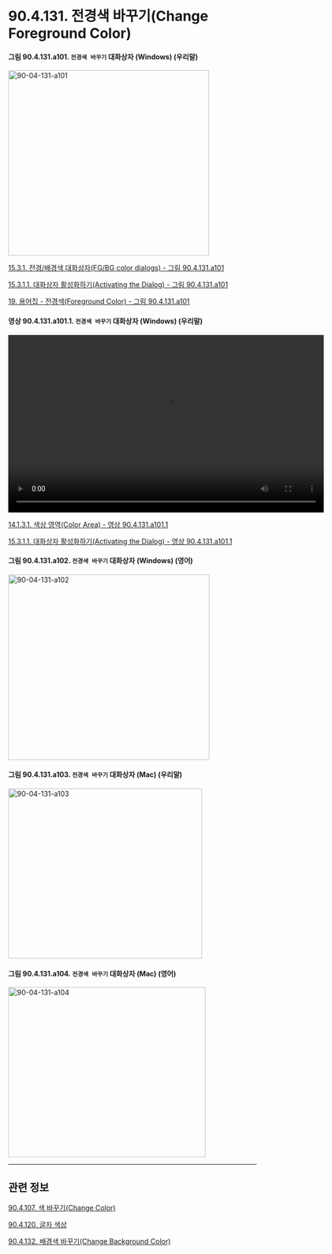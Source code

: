 # 90.4.131. 전경색 바꾸기(Change Foreground Color)

<a id="90-04-131-a101"></a>

#### 그림 90.4.131.a101. `전경색 바꾸기` 대화상자 (Windows) (우리말)
<img width="407" height="376" alt="90-04-131-a101" src="https://github.com/wonder13662/gimp/assets/15767104/a71ce7e2-9b14-4f9d-9434-807f0b4f2821" />

[15.3.1. 전경/배경색 대화상자(FG/BG color dialogs) - 그림 90.4.131.a101](./15-03-01-00-fg-bg-color-dialogs.md#90-04-131-a101)

[15.3.1.1. 대화상자 활성화하기(Activating the Dialog) - 그림 90.4.131.a101](./15-03-01-01-activating_the_dialog.md#90-04-131-a101)

[19. 용어집 - 전경색(Foreground Color) - 그림 90.4.131.a101](./19-glossaryx-foreground_color.md#90-04-131-a101)

<a id="90-04-131-a101-01"></a>

#### 영상 90.4.131.a101.1. `전경색 바꾸기` 대화상자 (Windows) (우리말)
<video controls="controls" width="640" height="360" src="https://github.com/wonder13662/gimp/assets/15767104/5c314a50-16e6-47c1-a853-39d08d24385b"></video>

[14.1.3.1. 색상 영역(Color Area) - 영상 90.4.131.a101.1](./14-01-03-01-color_area.md#90-04-131-a101-01)

[15.3.1.1. 대화상자 활성화하기(Activating the Dialog) - 영상 90.4.131.a101.1](./15-03-01-01-activating_the_dialog.md#90-04-131-a101-01)

<a id="90-04-131-a102"></a>

#### 그림 90.4.131.a102. `전경색 바꾸기` 대화상자 (Windows) (영어)
<img width="408" height="376" alt="90-04-131-a102" src="https://github.com/wonder13662/gimp/assets/15767104/c848477e-e916-4001-af70-2ecb75beeb7f" />

<a id="90-04-131-a103"></a>

#### 그림 90.4.131.a103. `전경색 바꾸기` 대화상자 (Mac) (우리말)
<img width="393" height="345" alt="90-04-131-a103" src="https://github.com/wonder13662/gimp/assets/15767104/11a49aa4-7c97-43e7-acd4-923e171defdf" />

<a id="90-04-131-a104"></a>

#### 그림 90.4.131.a104. `전경색 바꾸기` 대화상자 (Mac) (영어)
<img width="400" height="345" alt="90-04-131-a104" src="https://github.com/wonder13662/gimp/assets/15767104/814004bd-b644-43b2-84ee-ec5f82edd90e" />

***

## 관련 정보

[90.4.107. 색 바꾸기(Change Color)](./90-04-0107-change_color.md)

[90.4.120. 글자 색상](./90-04-0120-text_color.md)

[90.4.132. 배경색 바꾸기(Change Background Color)](./90-04-0132-change_background_color.md)

